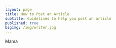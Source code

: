```yaml
---
layout: page
title: How to Post an Article
subtitle: Guidelines to help you post an article
published: true
bigimg: /img/writer.jpg
---
```


Mama
